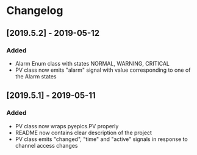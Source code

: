 # Changelog

## [2019.5.2] - 2019-05-12
### Added
- Alarm Enum class with states NORMAL, WARNING, CRITICAL
- PV class now emits "alarm" signal with value corresponding to one of the Alarm states

## [2019.5.1] - 2019-05-11
### Added
- PV class now wraps pyepics.PV properly
- README now contains clear description of the project
- PV class emits "changed", "time" and "active" signals in response to channel access changes 
